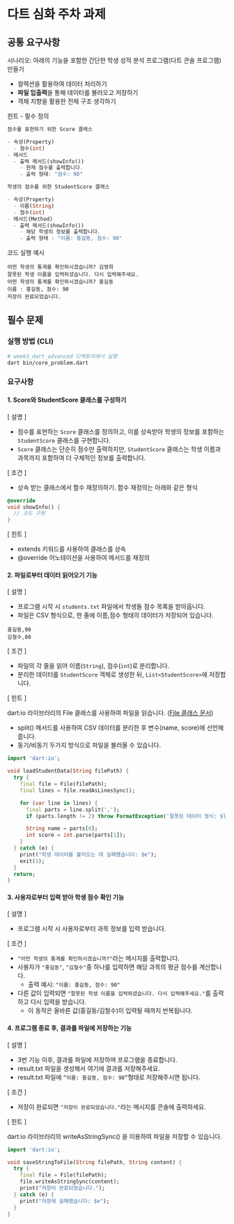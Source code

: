 # 다트 심화 주차 과제

## 공통 요구사항

시나리오: 아래의 기능을 포함한 간단한 학생 성적 분석 프로그램(다트 콘솔 프로그램) 만들기

- 컬렉션을 활용하여 데이터 처리하기
- **파일 입출력**을 통해 데이터를 불러오고 저장하기
- 객체 지향을 활용한 전체 구조 생각하기

힌트 - 필수 정의

```dart
점수를 표현하기 위한 Score 클래스

- 속성(Property)
  - 점수(int)
- 메서드
  - 출력 메서드(showInfo())
    - 현재 점수를 출력합니다.
    - 출력 형태: "점수: 90"
```

```dart
학생의 점수를 위한 StudentScore 클래스

- 속성(Property)
  - 이름(String)
  - 점수(int)
- 메서드(Method)
  - 출력 메서드(showInfo())
    - 해당 학생의 정보를 출력합니다.
    - 출력 형태 : "이름: 홍길동, 점수: 90"
```

코드 실행 예시

```plaintext
어떤 학생의 통계를 확인하시겠습니까? 김영희
잘못된 학생 이름을 입력하셨습니다. 다시 입력해주세요.
어떤 학생의 통계를 확인하시겠습니까? 홍길동
이름 : 홍길동, 점수: 90
저장이 완료되었습니다.
```

## 필수 문제

### 실행 방법 (CLI)

```sh
# week3_dart_advanced 디렉토리에서 실행
dart bin/core_problem.dart
```

### 요구사항

#### 1. Score와 StudentScore 클래스를 구성하기

[ 설명 ]

- 점수를 표현하는 `Score` 클래스를 정의하고, 이를 상속받아 학생의 정보를 포함하는 `StudentScore` 클래스를 구현합니다.
- `Score` 클래스는 단순히 점수만 출력하지만, `StudentScore` 클래스는 학생 이름과 과목까지 포함하여 더 구체적인 정보를 출력합니다.

[ 조건 ]

- 상속 받는 클래스에서 함수 재정의하기. 함수 재정의는 아래와 같은 형식

```dart
@override
void showInfo() {
  // 코드 구현
}
```

[ 힌트 ]

- extends 키워드를 사용하여 클래스를 상속
- @override 어노테이션을 사용하여 메서드를 재정의

#### 2. 파일로부터 데이터 읽어오기 기능

[ 설명 ]

- 프로그램 시작 시 `students.txt` 파일에서 학생들 점수 목록을 받아옵니다.
- 파일은 CSV 형식으로, 한 줄에 이름,점수 형태의 데이터가 저장되어 있습니다.

```plaintext
홍길동,90
김철수,80
```

[ 조건 ]

- 파일의 각 줄을 읽어 이름(`String`), 점수(`int`)로 분리합니다.
- 분리한 데이터를 `StudentScore` 객체로 생성한 뒤, `List<StudentScore>`에 저장합니다.

[ 힌트 ]

dart:io 라이브러리의 File 클래스를 사용하여 파일을 읽습니다. ([File 클래스 문서](https://api.dart.dev/stable/3.5.3/dart-io/File-class.html))

- split() 메서드를 사용하여 CSV 데이터를 분리한 후 변수(name, score)에 선언해줍니다.
- 동기/비동기 두가지 방식으로 파일을 불러올 수 있습니다.

```dart
import 'dart:io';

void loadStudentData(String filePath) {
  try {
    final file = File(filePath);
    final lines = file.readAsLinesSync();

    for (var line in lines) {
      final parts = line.split(',');
      if (parts.length != 2) throw FormatException('잘못된 데이터 형식: $line');

      String name = parts[0];
      int score = int.parse(parts[1]);
    }
  } catch (e) {
    print("학생 데이터를 불러오는 데 실패했습니다: $e");
    exit(1);
  }
  return;
}
```

#### 3. 사용자로부터 입력 받아 학생 점수 확인 기능

[ 설명 ]

- 프로그램 시작 시 사용자로부터 과목 정보를 입력 받습니다.

[ 조건 ]

- `"어떤 학생의 통계를 확인하시겠습니까?"`라는 메시지를 출력합니다.
- 사용자가 `"홍길동"`, `"김철수"`중 하나를 입력하면 해당 과목의 평균 점수를 계산합니다.
  - 출력 예시: `"이름: 홍길동, 점수: 90"`
- 다른 값이 입력되면 `"잘못된 학생 이름을 입력하셨습니다. 다시 입력해주세요."`를 출력하고 다시 입력을 받습니다.
  - 이 동작은 올바른 값(홍길동/김철수)이 입력될 때까지 반복됩니다.

#### 4. 프로그램 종료 후, 결과를 파일에 저장하는 기능

[ 설명 ]

- 3번 기능 이후, 결과를 파일에 저장하며 프로그램을 종료합니다.
- result.txt 파일을 생성해서 여기에 결과를 저장해주세요.
- result.txt 파일에 `“이름: 홍길동, 점수: 90”`형태로 저장해주시면 됩니다.

[ 조건 ]

- 저장이 완료되면 `"저장이 완료되었습니다."`라는 메시지를 콘솔에 출력하세요.

[ 힌트 ]

dart:io 라이브러리의 writeAsStringSync() 을 이용하여 파일을 저장할 수 있습니다.

```dart
import 'dart:io';

void saveStringToFile(String filePath, String content) {
  try {
    final file = File(filePath);
    file.writeAsStringSync(content);
    print("저장이 완료되었습니다.");
  } catch (e) {
    print("저장에 실패했습니다: $e");
  }
}
```
